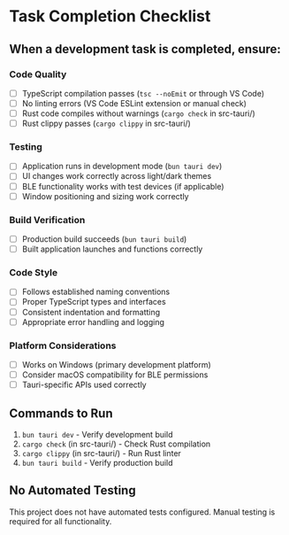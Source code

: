 # Task Completion Checklist

## When a development task is completed, ensure:

### Code Quality
- [ ] TypeScript compilation passes (`tsc --noEmit` or through VS Code)
- [ ] No linting errors (VS Code ESLint extension or manual check)
- [ ] Rust code compiles without warnings (`cargo check` in src-tauri/)
- [ ] Rust clippy passes (`cargo clippy` in src-tauri/)

### Testing
- [ ] Application runs in development mode (`bun tauri dev`)
- [ ] UI changes work correctly across light/dark themes
- [ ] BLE functionality works with test devices (if applicable)
- [ ] Window positioning and sizing work correctly

### Build Verification
- [ ] Production build succeeds (`bun tauri build`)
- [ ] Built application launches and functions correctly

### Code Style
- [ ] Follows established naming conventions
- [ ] Proper TypeScript types and interfaces
- [ ] Consistent indentation and formatting
- [ ] Appropriate error handling and logging

### Platform Considerations
- [ ] Works on Windows (primary development platform)
- [ ] Consider macOS compatibility for BLE permissions
- [ ] Tauri-specific APIs used correctly

## Commands to Run
1. `bun tauri dev` - Verify development build
2. `cargo check` (in src-tauri/) - Check Rust compilation
3. `cargo clippy` (in src-tauri/) - Run Rust linter
4. `bun tauri build` - Verify production build

## No Automated Testing
This project does not have automated tests configured. Manual testing is required for all functionality.